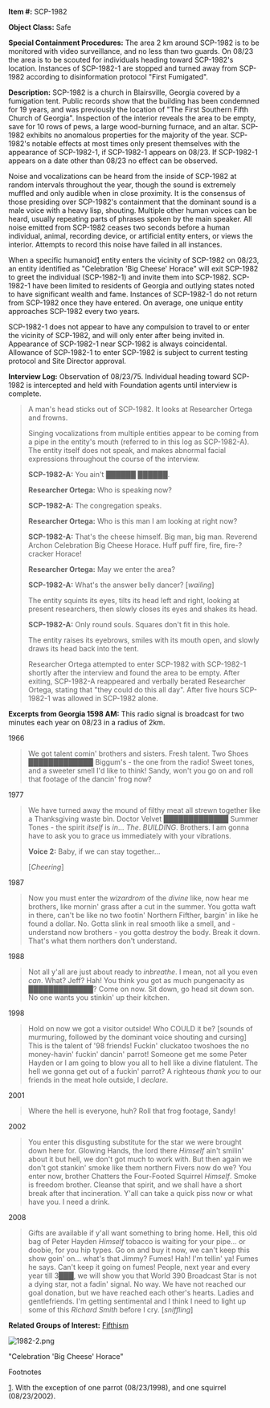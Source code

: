 **Item #:** SCP-1982

**Object Class:** Safe

**Special Containment Procedures:** The area 2 km around SCP-1982 is to be monitored with video surveillance, and no less than two guards. On 08/23 the area is to be scouted for individuals heading toward SCP-1982's location. Instances of SCP-1982-1 are stopped and turned away from SCP-1982 according to disinformation protocol "First Fumigated".

**Description:** SCP-1982 is a church in Blairsville, Georgia covered by a fumigation tent. Public records show that the building has been condemned for 19 years, and was previously the location of "The First Southern Fifth Church of Georgia". Inspection of the interior reveals the area to be empty, save for 10 rows of pews, a large wood-burning furnace, and an altar. SCP-1982 exhibits no anomalous properties for the majority of the year. SCP-1982's notable effects at most times only present themselves with the appearance of SCP-1982-1, if SCP-1982-1 appears on 08/23. If SCP-1982-1 appears on a date other than 08/23 no effect can be observed.

Noise and vocalizations can be heard from the inside of SCP-1982 at random intervals throughout the year, though the sound is extremely muffled and only audible when in close proximity. It is the consensus of those presiding over SCP-1982's containment that the dominant sound is a male voice with a heavy lisp, shouting. Multiple other human voices can be heard, usually repeating parts of phrases spoken by the main speaker. All noise emitted from SCP-1982 ceases two seconds before a human individual, animal, recording device, or artificial entity enters, or views the interior. Attempts to record this noise have failed in all instances.

When a specific humanoid[1](javascript:;) entity enters the vicinity of SCP-1982 on 08/23, an entity identified as "Celebration 'Big Cheese' Horace" will exit SCP-1982 to greet the individual (SCP-1982-1) and invite them into SCP-1982. SCP-1982-1 have been limited to residents of Georgia and outlying states noted to have significant wealth and fame. Instances of SCP-1982-1 do not return from SCP-1982 once they have entered. On average, one unique entity approaches SCP-1982 every two years.

SCP-1982-1 does not appear to have any compulsion to travel to or enter the vicinity of SCP-1982, and will only enter after being invited in. Appearance of SCP-1982-1 near SCP-1982 is always coincidental. Allowance of SCP-1982-1 to enter SCP-1982 is subject to current testing protocol and Site Director approval.

**Interview Log:** Observation of 08/23/75. Individual heading toward SCP-1982 is intercepted and held with Foundation agents until interview is complete.

> A man's head sticks out of SCP-1982. It looks at Researcher Ortega and frowns.
> 
> Singing vocalizations from multiple entities appear to be coming from a pipe in the entity's mouth (referred to in this log as SCP-1982-A). The entity itself does not speak, and makes abnormal facial expressions throughout the course of the interview.
> 
> **SCP-1982-A:** You ain't ██████ ██████.
> 
> **Researcher Ortega:** Who is speaking now?
> 
> **SCP-1982-A:** The congregation speaks.
> 
> **Researcher Ortega:** Who is this man I am looking at right now?
> 
> **SCP-1982-A:** That's the cheese himself. Big man, big man. Reverend Archon Celebration Big Cheese Horace. Huff puff fire, fire, fire-?cracker Horace!
> 
> **Researcher Ortega:** May we enter the area?
> 
> **SCP-1982-A:** What's the answer belly dancer? \[_wailing_\]
> 
> The entity squints its eyes, tilts its head left and right, looking at present researchers, then slowly closes its eyes and shakes its head.
> 
> **SCP-1982-A:** Only round souls. Squares don't fit in this hole.
> 
> The entity raises its eyebrows, smiles with its mouth open, and slowly draws its head back into the tent.
> 
> Researcher Ortega attempted to enter SCP-1982 with SCP-1982-1 shortly after the interview and found the area to be empty. After exiting, SCP-1982-A reappeared and verbally berated Researcher Ortega, stating that "they could do this all day". After five hours SCP-1982-1 was allowed in SCP-1982 alone.

**Excerpts from Georgia 1598 AM:** This radio signal is broadcast for two minutes each year on 08/23 in a radius of 2km.

1966

> We got talent comin' brothers and sisters. Fresh talent. Two Shoes █████████████ Biggum's - the one from the radio! Sweet tones, and a sweeter smell I'd like to think! Sandy, won't you go on and roll that footage of the dancin' frog now?

1977

> We have turned away the mound of filthy meat all strewn together like a Thanksgiving waste bin. Doctor Velvet █████████████ Summer Tones - the spirit _itself_ is _in_… _The_. _BUILDING_. Brothers. I am gonna have to ask you to grace us immediately with your vibrations.
> 
> **Voice 2:** Baby, if we can stay together…
> 
> \[_Cheering_\]

1987

> Now you must enter the _wizardrom_ of the _divine_ like, now hear me brothers, like mornin' grass after a cut in the summer. You gotta waft in there, can't be like no two footin' Northern Fifther, bargin' in like he found a dollar. No. Gotta slink in real smooth like a smell, and - understand now brothers - you gotta destroy the body. Break it down. That's what them northers don't understand.

1988

> Not all y'all are just about ready to _inbreathe_. I mean, not all you even _can_. What? Jeff? Hah! You think you got as much pungenacity as █████████████? Come on now. Sit down, go head sit down son. No one wants you stinkin' up their kitchen.

1998

> Hold on now we got a visitor outside! Who COULD it be? \[sounds of murmuring, followed by the dominant voice shouting and cursing\] This is the talent of '98 friends! Fuckin' cluckatoo twoshoes the no money-havin' fuckin' dancin' parrot! Someone get me some Peter Hayden or I am going to blow you all to hell like a divine flatulent. The hell we gonna get out of a fuckin' parrot? A righteous _thank you_ to our friends in the meat hole outside, I _declare_.

2001

> Where the hell is everyone, huh? Roll that frog footage, Sandy!

2002

> You enter this disgusting substitute for the star we were brought down here for. Glowing Hands, the lord there _Himself_ ain't smilin' about it but hell, we don't got much to work with. But then again we don't got stankin' smoke like them northern Fivers now do we? You enter now, brother Chatters the Four-Footed Squirrel _Himself_. Smoke is freedom brother. Cleanse that spirit, and we shall have a short break after that incineration. Y'all can take a quick piss now or what have you. I need a drink.

2008

> Gifts are available if y'all want something to bring home. Hell, this old bag of Peter Hayden _Himself_ tobacco is waiting for your pipe… or doobie, for you hip types. Go on and buy it now, we can't keep this show goin' on… what's that Jimmy? Fumes! Hah! I'm tellin' ya! Fumes he says. Can't keep it going on fumes! People, next year and every year till 3███, we will show you that World 390 Broadcast Star is not a dying star, not a fadin' signal. No way. We have not reached our goal donation, but we have reached each other's hearts. Ladies and gentlefriends. I'm getting sentimental and I think I need to light up some of this _Richard Smith_ before I cry. \[_sniffling_\]

**Related Groups of Interest:** [Fifthism](/fifthist-hub)

![1982-2.png](http://scp-wiki.wdfiles.com/local--files/scp-1982/1982-2.png)

"Celebration 'Big Cheese' Horace"

Footnotes

[1](javascript:;). With the exception of one parrot (08/23/1998), and one squirrel (08/23/2002).